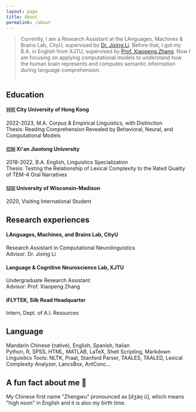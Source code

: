 ```yaml
---
layout: page
title: About
permalink: /about
---
```

> Currently, I am a Research Assistant at the LAnguages, Machines & Brains Lab, CityU, supervised by [Dr. Jixing Li](https://jixing-li.github.io/). Before that, I got my B.A. in English from XJTU, supervised by [Prof. Xiaopeng Zhang](http://gr.xjtu.edu.cn/en/web/zhangxp). Now I am focusing on applying computational models to understand how the human brain represents and computes semantic information during language comprehension.<br><br>

## Education
#### 🇭🇰 City University of Hong Kong
2022-2023, M.A. Corpus & Empirical Linguistics, with Distinction<br>
Thesis: Reading Comprehension Revealed by Behavioral, Neural, and Computational Models
#### 🇨🇳 Xi'an Jiaotong University
2018-2022, B.A. English, Linguistics Specialization<br>
Thesis: Testing the Relationship of Lexical Complexity to the Rated Quality of TEM-4 Oral Narratives
#### 🇺🇸 University of Wisconsin-Madison
2020, Visiting International Student

## Research experiences
#### LAnguages, Machines, and Brains Lab, CityU
Research Assistant in Computational Neurolinguistics<br>
Advisor: Dr. Jixing Li
#### Language & Cognitive Neuroscience Lab, XJTU
Undergraduate Research Assistant<br>
Advisor: Prof. Xiaopeng Zhang
#### iFLYTEK, Silk Road Headquarter
Intern, Dept. of A.I. Resources

## Language
Mandarin Chinese (native), English, Spanish, Italian<br>
Python, R, SPSS, HTML, MATLAB, LaTeX, Shell Scripting, Markdown<br>
Linguistics Tools: NLTK, Praat, Stanford Parser, TAALES, TAALED, Lexical Complexity Analyzer, LancsBox, AntConc...

## A fun fact about me 🥳
My Chinese first name "Zhengwu" pronounced as [dʒə̀ŋ ǔ], which means "high noon" in English and it is also my birth time.  
